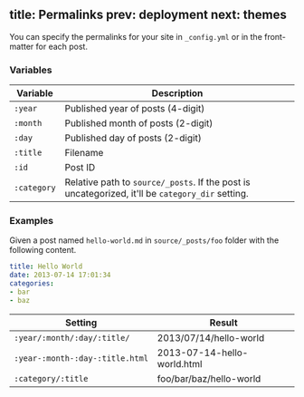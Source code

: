 title: Permalinks
prev: deployment
next: themes
---
You can specify the permalinks for your site in `_config.yml` or in the front-matter for each post.

### Variables

Variable | Description
--- | ---
`:year` | Published year of posts (4-digit)
`:month` | Published month of posts (2-digit)
`:day` | Published day of posts (2-digit)
`:title` | Filename
`:id` | Post ID
`:category` | Relative path to `source/_posts`. If the post is uncategorized, it'll be `category_dir` setting.

### Examples

Given a post named `hello-world.md` in `source/_posts/foo` folder with   the following content.

``` yaml
title: Hello World
date: 2013-07-14 17:01:34
categories: 
- bar
- baz
```

Setting | Result
--- | ---
`:year/:month/:day/:title/` | 2013/07/14/hello-world
`:year-:month-:day-:title.html` | 2013-07-14-hello-world.html
`:category/:title` | foo/bar/baz/hello-world